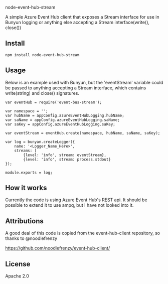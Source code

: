 node-event-hub-stream

A simple Azure Event Hub client that exposes a Stream interface for use in Bunyun logging or anything else accepting a Stream interface(write(), close())

## Install

    npm install node-event-hub-stream

## Usage

Below is an example used with Bunyun, but the 'eventStream' variable could be passed to anything accepting a Stream interface, which contains write(string) and close() signatures.

    var eventHub = require('event-bus-stream');

    var namespace = '';
    var hubName = appConfig.azureEventHubLogging.hubName;
    var saName = appConfig.azureEventHubLogging.saName;
    var saKey = appConfig.azureEventHubLogging.saKey;

    var eventStream = eventHub.create(namespace, hubName, saName, saKey);

    var log = bunyan.createLogger({
        name: '<Logger_Name_Here>',
        streams: [
            {level: 'info', stream: eventStream},
            {level: 'info', stream: process.stdout}
    });

    module.exports = log;
    
## How it works

Currently the code is using Azure Event Hub's REST api. It should be possible to extend it to use ampq, but I have not looked into it.

## Attributions

A good deal of this code is copied from the event-hub-client repository, so thanks to @noodlefrenzy

https://github.com/noodlefrenzy/event-hub-client/

## License

Apache 2.0